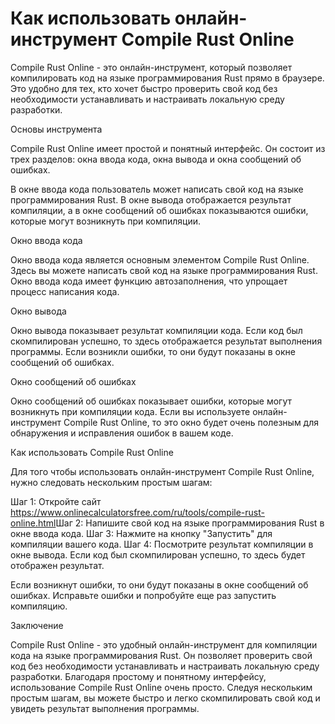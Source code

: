 Как использовать онлайн-инструмент Compile Rust Online
======================================================

Compile Rust Online - это онлайн-инструмент, который позволяет компилировать код на языке программирования Rust прямо в браузере. Это удобно для тех, кто хочет быстро проверить свой код без необходимости устанавливать и настраивать локальную среду разработки.

Основы инструмента

Compile Rust Online имеет простой и понятный интерфейс. Он состоит из трех разделов: окна ввода кода, окна вывода и окна сообщений об ошибках.

В окне ввода кода пользователь может написать свой код на языке программирования Rust. В окне вывода отображается результат компиляции, а в окне сообщений об ошибках показываются ошибки, которые могут возникнуть при компиляции.

Окно ввода кода

Окно ввода кода является основным элементом Compile Rust Online. Здесь вы можете написать свой код на языке программирования Rust. Окно ввода кода имеет функцию автозаполнения, что упрощает процесс написания кода.

Окно вывода

Окно вывода показывает результат компиляции кода. Если код был скомпилирован успешно, то здесь отображается результат выполнения программы. Если возникли ошибки, то они будут показаны в окне сообщений об ошибках.

Окно сообщений об ошибках

Окно сообщений об ошибках показывает ошибки, которые могут возникнуть при компиляции кода. Если вы используете онлайн-инструмент Compile Rust Online, то это окно будет очень полезным для обнаружения и исправления ошибок в вашем коде.

Как использовать Compile Rust Online

Для того чтобы использовать онлайн-инструмент Compile Rust Online, нужно следовать нескольким простым шагам:

Шаг 1: Откройте сайт <https://www.onlinecalculatorsfree.com/ru/tools/compile-rust-online.html>Шаг 2: Напишите свой код на языке программирования Rust в окне ввода кода. Шаг 3: Нажмите на кнопку "Запустить" для компиляции вашего кода. Шаг 4: Посмотрите результат компиляции в окне вывода. Если код был скомпилирован успешно, то здесь будет отображен результат.

Если возникнут ошибки, то они будут показаны в окне сообщений об ошибках. Исправьте ошибки и попробуйте еще раз запустить компиляцию.

Заключение

Compile Rust Online - это удобный онлайн-инструмент для компиляции кода на языке программирования Rust. Он позволяет проверить свой код без необходимости устанавливать и настраивать локальную среду разработки. Благодаря простому и понятному интерфейсу, использование Compile Rust Online очень просто. Следуя нескольким простым шагам, вы можете быстро и легко скомпилировать свой код и увидеть результат выполнения программы.